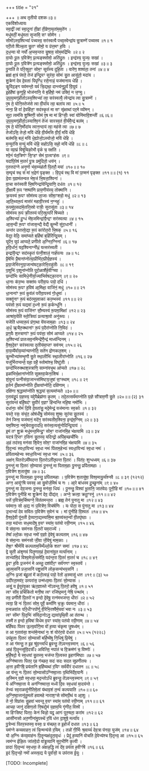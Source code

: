 +++
title = "२१"

+++
॥ अथ तृतीयो दशकः॥३॥  
एकविंशोध्यायः  
स्वा॒द्वीं त्वा॑ स्वा॒दुना॑ ती॒व्रां ती॒व्रेणा॒मृता॑म॒मृते॑न ।  
मधु॑मतीं॒ मधु॑मता सृ॒जामि॒ सꣳ सोमे॑न ।  
सोमो॑ऽस्य॒श्विभ्यां॑ पच्यस्व॒ सर॑स्वत्यै पच्य॒स्वेन्द्रा॑य सु॒त्राम्णे॑ पच्यस्व ॥१॥ १  
परी॒तो षि॑ञ्च॒ता सु॒तꣳ सोमो॒ य उ॑त्त॒मꣳ ह॒विः ।  
द॒ध॒न्वा यो नर्यो॑ अ॒प्स्व॒न्तरा सु॒षाव॒ सोम॒मद्रि॑भिः ॥२॥ २  
वा॒योः पू॒तः प॒वित्रे॑ण॒ प्र॒त्यङ्क्सोमो॒ अति॑द्रुतः । इन्द्र॑स्य॒ युज्यः॒ सखा॑ ।  
वा॒योः पू॒तः प॒वित्रे॑ण प्र॒त्यङ्क्सोमो॒ अति॑द्रुतः । इन्द्र॑स्य॒ युज्यः॒ सखा॑ ॥३॥ ३  
पु॒नाति॑ ते परि॒स्रुत॒ꣳ सोम॒ꣳ सूर्य॑स्य दुहि॒ता । वारे॑ण॒ शश्व॑ता॒ तना॑ ॥४॥ ४  
ब्रह्म॑ क्ष॒त्रं प॑वते॒ तेज॑ इन्द्रि॒यꣳ सुर॑या॒ सोमः॑ सु॒त आसु॑तो॒ मदा॑य ।  
शु॒क्रेण॑ देव दे॒वताः॑ पिपृग्धि॒ रसे॒नान्नं॒ यज॑मानाय धेहि ।  
कु॒विद॒ङ्ग यव॑मन्तो॒ यवं॑ चि॒द्यथा॒ दान्त्य॑नुपू॒र्वं वि॒यूय॑ ।  
इ॒हेहै॑षां कृणुहि॒ भोज॑नानि॒ ये ब॒र्हिषो॒ नम॑ उक्तिं॒ न ज॒ग्मुः।  
उ॒प॒या॒मगृ॑हीतोऽस्य॒श्विभ्यां॑ त्वा॒ सर॑स्वत्यै॒ त्वेन्द्रा॑य त्वा सु॒त्राम्णे॑ ।  
ए॒ष ते॒ योनि॒स्तेज॑से त्वा वी॒र्या॑य त्वा॒ बला॑य त्वा ॥५॥ ५  
नाना॒ हि वां॑ दे॒वहि॑त॒ꣳ सद॑स्कृ॒तं मा सꣳ सृ॑क्षाथां पर॒मे व्यो॑मन् ।  
सुरा॒ त्वम॑सि शु॒ष्मिणी॒ सोम॑ ए॒ष मा मा॑ हिꣳसीः॒ स्वां योनि॑मावि॒शन्ती॑ ॥६॥६॥  
उ॒प॒या॒मगृ॑हीतो॒ऽस्याश्वि॒नं तेजः॑ सारस्व॒तं वी॒र्य॑मै॒न्द्रं बल॑म् ।  
ए॒ष ते॒ योनि॒र्मोदा॑य त्वान॒न्दाय॑ त्वा॒ मह॑से त्वा ॥७॥ ७  
तेजो॑ऽसि॒ तेजो॒ मयि॑ धेहि वी॒र्य॑मसि वी॒र्यं॒ मयि॑ धेहि  
बल॑मसि॒ बलं॒ मयि॑ धे॒ह्योजो॒ऽस्योजो॒ मयि॑ धेहि ।  
म॒न्युर॑सि म॒न्युं मयि॑ धेहि॒ सहो॑ऽसि॒ सहो॒ मयि॑ धेहि ॥८॥ ८  
या व्या॒घ्रं विषू॑चिको॒भौ वृकं॑ च॒ रक्ष॑ति ।  
श्ये॒नं प॑त॒त्रिण॑ꣳ सि॒ꣳहꣳ सेमं पा॒त्वꣳह॑सः ॥९॥  
यदा॑पि॒पेष॑ मा॒तरं॑ पु॒त्रः प्रमु॑दितो॒ धय॑न् ।  
ए॒तत्तद॑ग्ने अनृ॒णो भ॑वा॒म्यह॑तौ पि॒तरौ॒ मया॑ ॥१०॥॥ १०  
स॒म्पृच॑ स्थ॒ सं मा॑ भ॒द्रेण॑ पृङ्क्त । वि॒पृच॑ स्थ॒ वि मा॑ पा॒प्मन॑ पृङ्क्त ॥११॥॥ (१) ११  
दे॒वा य॒ज्ञम॑तन्वत भेष॒जं भि॒षजा॒श्विना॑ ।  
वा॒चा सर॑स्वती भि॒षगिन्द्रा॑येन्द्रि॒याणि॒ दध॑तः ॥१॥ १२  
दी॒क्षायै॑ रू॒प ꣳशष्पा॑णि प्राय॒णीय॑स्य॒ तोक्मा॑नि ।  
क्र॒यस्य॑ रू॒पꣳ सोम॑स्य ला॒जाः सो॑मा॒ꣳशवो॒ मधु॑ ॥२॥ १३  
आ॒ति॒थ्यरू॒पं मास॑रं महावी॒रस्य॑ न॒ग्नहुः॑ ।  
रू॒पमु॑प॒सदा॑मे॒तत्ति॒स्रो रात्रीः॒ सुरासु॑ता ॥३॥ १४  
सोम॑स्य रू॒पं क्री॒तस्य॑ परि॒स्रुत्परि॑ षिच्यते ।  
अ॒श्विभ्यां॑ दु॒ग्धं भे॑ष॒जमिन्द्रा॑यै॒न्द्रꣳ सर॑स्वत्या ॥४॥ १५  
आ॒स॒न्दी रू॒पꣳ रा॑जास॒न्द्यै वेद्यै॑ कु॒म्भी सु॑रा॒धानी॑ ।  
अन्त॑र उत्तरवे॒द्या रू॒पं का॑रोत॒रो भि॒षक् ॥५॥ १६  
वेद्या॒ वेदिः॒ समा॑प्यते ब॒र्हिषा॑ ब॒र्हिरि॑न्द्रि॒यम् ।  
यूपे॑न॒ यूप॑ आप्यते॒ प्रणी॑तो अ॒ग्निर॒ग्निना॑ ॥६॥ १७  
ह॒वि॒र्धानं॒ यद॒श्विनाग्नी॑ध्रं॒ यत्सर॑स्वती ।  
इन्द्रा॑यै॒न्द्रꣳ सद॑स्कृ॒तं प॑त्नी॒शालं॒ गार्ह॑पत्यः ॥७॥ १८  
प्रै॒षेभिः॑ प्रै॒षाना॑प्नोत्या॒प्रीभि॑रा॒प्रीर्य॒ज्ञस्य॑ ।  
प्र॒या॒जेभि॑रनुया॒जान्व॑षट्का॒रेभि॒राहु॑तीः ॥८॥ १९  
प॒शुभिः॑ प॒शूना॑प्नोति पुरो॒ळाशै॑र्ह॒वीꣳष्या ।  
छन्दो॑भिः सामिधे॒नीर्या॒ज्या॑भिर्वषट्का॒रान् ॥९॥ २०  
धा॒नाः क॑र॒म्भः सक्त॑वः परीवा॒पः पयो॒ दधि॑ ।  
सोम॑स्य रू॒पꣳ ह॒विष॑ आ॒मिक्षा॒ वाजि॑नं॒ मधु॑ ॥१०॥॥ २१  
धा॒नाना॑ꣳ रू॒पं कुव॑लं परीवा॒पस्य॑ गो॒धूमाः॑ ।  
सक्तू॑नाꣳ रू॒पं बद॑रमुप॒वाकाः॑ कर॒म्भस्य॑ ॥११॥॥ २२  
पय॑सो रू॒पं यद्यवा॑ द॒ध्नो रू॒पं क॒र्कन्धू॑नि ।  
सोम॑स्य रू॒पं वाजि॑नꣳ सौ॒म्यस्य॑ रू॒पमा॒मिक्षा॑ ॥१२॥ २३  
आश्रा॑व॒येति॑ स्तो॒त्रियाः॑ प्रत्याश्रा॒वो अनु॑रूपः ।  
यजेति॑ धय्यारू॒पं प्र॑गा॒था ये॑यजाम॒हाः ॥१३॥ २४  
अ॒र्ध॒ ऋ॒चैरु॒क्थाना॑ꣳ रू॒पं प॒दैरा॑प्नोति नि॒विदः॑ ।  
प्र॒ण॒वैः श॒स्त्राणा॑ꣳ रू॒पं पय॑सा॒ सोम॑ आप्यते ॥१४॥ २५  
अ॒श्विभ्यां॑ प्रातःसव॒नमिन्द्रे॑णै॒न्द्रं माध्य॑न्दिनम् ।  
वै॒श्व॒दे॒वꣳ सर॑स्वत्या तृ॒तीय॑मा॒प्तꣳ सव॑नम् ॥१५॥ २६  
वा॒य॒व्यै॑र्वाय॒व्या॑न्याप्नोति॒ सते॑न द्रोणकल॒शम् ।  
कु॒म्भीभ्या॑मम्भृ॒णौ सु॒ते स्था॒लीभिः॑ स्था॒लीरा॑प्नोति ॥१६॥ २७  
यजु॑र्भिराप्यन्ते॒ ग्रहा॒ ग्रहै॒ स्तोमा॑श्च॒ विष्टु॑तीः ।  
छन्दो॑भिरुक्थाश॒स्त्राणि॒ साम्ना॑वभृ॒थ आ॑प्यते ॥१७॥ २८  
इळा॑भिर्भ॒क्षाना॑प्नोति सूक्तवा॒केना॒शिषः॑ ।  
शं॒युना॑ पत्नीसंया॒जान्त्स॑मिष्टय॒जुषा॑ स॒ꣳस्थाम् ॥१८॥ २९  
व्र॒तेन॑ दी॒क्षामा॑प्नोति दी॒क्षया॑प्नोति॒ दक्षि॑णाम् ।  
दक्षि॑णा श्र॒द्धामा॑प्नोति श्र॒द्धया॑ स॒त्यमा॑प्यते ॥३०॥॥  
ए॒ताव॑द्रू॒पं य॒ज्ञस्य॒ यद्दे॒वैर्ब्रह्म॑णा कृ॒तम् । तदे॒तत्सर्व॑माप्नोति य॒ज्ञे सौ॑त्राम॒णी सु॒ते ॥२०॥॥ (२) ३१  
सुरा॑वन्तं बर्हि॒षद॑ꣳ सु॒वीरं॑ य॒ज्ञꣳ हि॑न्वन्ति महि॒षा नमो॑भिः ।  
दधा॑नाः॒ सोमं॑ दि॒वि दे॒वता॑सु॒ मदे॒मेन्द्रं॒ यज॑मानाः स्व॒र्काः ॥१॥ ३२  
यस्ते॒ रसः॒ संभृ॑त॒ ओष॑धीषु॒ सोम॑स्य॒ शुष्मः॒ सुर॑या सु॒तस्य॑ ।  
तेन॑ जिन्व॒ यज॑मानं॒ मदे॑न॒ सर॑स्वतीम॒श्विना॒ इन्द्र॑म॒ग्निम् ॥२॥ ३३  
यम॒श्विना॒ नमु॑चेरासु॒रादधि॒ सर॑स्व॒त्यसु॑नोदिन्द्रि॒याय॑ ।  
इ॒मं तꣳ शु॒क्रं मधु॑मन्त॒मिन्दु॒ꣳ सोम॒ꣳ राजा॑नमि॒ह भ॑क्षयामि ॥३॥ ३४  
यदत्र॑ रि॒प्तꣳ र॒सिनः॑ सु॒तस्य॒ यदिन्द्रो॒ अपि॑ब॒च्छची॑भिः ।  
अ॒हं तद॑स्य॒ मन॑सा शि॒वेन॒ सोम॒ꣳ राजा॑नमि॒ह भ॑क्षयामि ॥४॥ ३५  
पि॒तृभ्यः॑ स्वधा॒यिभ्यः॑ स्व॒धा नमः॑ पि॑ताम॒हेभ्यः॑ स्वधा॒यिभ्यः॑ स्व॒धा नमः॑ ।  
प्रपि॑तामहेभ्यः स्वधा॒यिभ्यः॑ स्व॒धा नमः॑ ॥५॥ ३६  
अक्ष॑न् पितरोऽमी॑मदन्त पि॒तरोऽती॑तृपन्त पि॒तरः॑ । पित॑रः॒ शुन्धध्वम् ॥६॥ ३७  
पु॒नन्तु॑ मा पि॒तरः॑ सो॒म्यासः॑ पु॒नन्तु॑ मा पिताम॒हाः पु॒नन्तु॒ प्रपि॑तामहाः ।  
प॒वित्रे॑ण श॒तायु॑षा ॥७॥ ३८  
पु॒नन्तु॑ मा पिताम॒हाः पु॒नन्तु॒ प्रपि॑तामहाः । प॒वित्रे॑ण श॒तायु॑षा॒ विश्व॒मायु॒र्व्य॑श्नवै ॥८॥ ३९ (१२१२)  
अग्न॒ आयू॑ꣳषि पवस्व॒ आ सु॒वोर्ज॒मिषं॑ च नः । आ॒रे बा॑धस्व दु॒च्छुना॑म् ॥९॥ ४०  
पु॒नन्तु॑ मा देव॒जनाः पु॒नन्तु॒ मन॑सा॒ धियः॑ । पु॒नन्तु॒ विश्वा॑ भू॒तानि॒ जात॑वेदः पुनी॒हि मा॑ ॥१०॥॥ ४१  
प॒वित्रे॑ण पुनीहि मा शु॒क्रेण॑ देव॒ दीद्य॑त् । अग्ने॒ क्रत्वा॒ क्रतू॒ꣳरनु॑ ॥११॥॥ ४२  
यत्ते॑ प॒वित्र॑म॒र्चिष्यग्ने॒ वित॑तमन्त॒रा । ब्रह्म॒ तेन॑ पुनातु मा ॥१२॥ ४३  
पव॑मानः॒ सो अ॒द्य नः॑ प॒वित्रे॑ण॒ विच॑र्षणिः । यः पोता॒ स पु॑नातु मा ॥१३॥ ४४  
उ॒भाभ्यां॑ देव सवितः प॒वित्रे॑ण स॒वेन॑ च । मां पु॑नीहि वि॒श्वतः॑ ॥१४॥ ४५  
वै॒श्व॒दे॒वी पु॑न॒ती दे॒व्यागा॒द्यस्या॑मि॒मा ब॒ह्व्य॑स्त॒न्वो॑ वी॒तपृ॑ष्ठाः ।  
तया॒ मद॑न्तः सध॒मादे॑षु व॒यꣳ स्या॑म॒ पत॑यो रयी॒णाम् ॥१५॥ ४६  
ये स॑मा॒नाः सम॑नसः पि॒तरो॑ यम॒राज्ये॑ ।  
तेषां॑ ल्लो॒कः स्व॒धा नमो॑ य॒ज्ञो दे॒वेषु॑ कल्पताम् ॥१६॥ ४७  
ये स॑मा॒नाः सम॑नसो जी॒वा जी॒वेषु॑ माम॒काः ।  
तेषा॒ꣳ श्रीर्मयि॑ कल्पताम॒स्मिँल्लो॒के शतꣳ समाः॑ ॥१७॥ ४८  
द्वे सृ॒ती अ॑शृणवं पितॄ॒णाम॒हं दे॒वाना॑मु॒त मर्त्या॑नाम् ।  
ताभ्या॑मि॒दं विश्व॒मेज॒त्समे॑ति॒ यद॑न्त॒रा पि॒तरं॑ मा॒तरं॑ च ॥१८॥ ४९  
इ॒दꣳ ह॒विः प्र॒जन॑नं मे अस्तु॒ दश॑वीर॒ꣳ सर्व॑गणꣳ स्व॒स्तये॑ ।  
आ॒त्म॒सनि॑ प्रजा॒सनि॑ पशु॒सनि॑ लोक॒सन्य॑भय॒सनि॑ ।  
अ॒ग्निः प्र॒जां ब॑हु॒लां मे॑ करो॒त्वन्नं॒ पयो॒ रेतो॑ अ॒स्मासु॑ धत्त ॥१९॥ (३) ५०  
उदी॑रता॒मव॑र॒ उत्परा॑स॒ उन्म॑ध्य॒माः पि॒तरः॑ सो॒म्यासः॑ ।  
असुं॒ य ई॒युर॑वृ॒का ऋ॑त॒ज्ञास्ते नो॑ऽवन्तु पि॒तरो॒ हवे॑षु ॥१॥ ५१  
त्वꣳ सो॑म॒ प्रचि॑कितो मनी॒षा त्वꣳ रजि॑ष्ठ॒मनु॑ नेषि॒ पन्था॑म् ।  
तव॒ प्रणी॑ती पि॒तरो॑ न इन्दो दे॒वेषु॒ रत्न॑मभजन्त॒ धीराः॑ ॥२॥ ५२  
त्वया॒ हि नः॑ पि॒तरः॑ सोम॒ पूर्वे॒ कर्मा॑णि च॒क्रुः प॑वमान॒ धीराः॑ ।  
व॒न्वन्नवा॑तः परि॒धीꣳरपो॑र्णु वी॒रेभि॒रश्वै॑र्म॒घवा॑ भवा नः ॥३॥ ५३  
त्वꣳ सो॑मꣳ पि॒तृभिः॑ संविदा॒नोऽनु॒ द्यावा॑पृथि॒वी आ त॑तन्थ ।  
तस्मै॑ त इन्दो ह॒विषा॑ विधेम व॒यꣳ स्या॑म॒ पत॑यो रयी॒णाम् ॥४॥ ५४  
बर्हि॑षदः पितर ऊ॒त्य॒र्वागि॒मा वो॑ ह॒व्या च॑कृमा जु॒षध्व॑म् ।  
त आ ग॒ताव॑सा॒ शन्त॑मे॒नाथा॑ नः॒ शं योर॑र॒पो द॑धात ॥५॥ ५५ (१२२८)  
उप॑हूताः पि॒तरः॑ सो॒म्यासो॑ बर्हि॒ष्ये॑षु नि॒धिषु॑ प्रि॒येषु॑ ।  
त आ ग॑मन्तु॒ त इ॒ह श्रु॑व॒न्त्वधि॑ ब्रुवन्तु॒ ते॑ऽवन्त्व॒स्मान् ॥६॥ ५६  
आहं पि॒तॄन्त्सु॑वि॒दत्राँ॑२ अवित्सि॒ नपा॑तं च वि॒क्रम॑णं च॒ विष्णोः॑ ।  
ब॒र्हि॒षदो॒ ये स्व॒धया॑ सु॒तस्य॒ भज॑न्त पि॒त्वस्त इ॒हाग॑मिष्ठाः ॥७॥ ५७  
अग्नि॑ष्वात्ताः पितर॒ एह ग॑च्छत॒ सदः॑ सदः सदत सुप्रणीतयः ।  
अ॒त्ता ह॒वीꣳषि॒ प्रय॑तानि ब॒र्हिष्यथा॑ र॒यिꣳ सर्व॑वीरं दधातन ॥८॥ ५८  
आ य॑न्तु नः पि॒तरः॑ सो॒म्यासो॑ऽग्निष्वा॒त्ताः प॒थिभि॑र्देव॒यानैः॑ ।  
अ॒स्मिन् य॒ज्ञे स्व॒धया॒ मद॒न्तोऽधि॑ ब्रुवन्तु॒ ते॑ऽवन्त्व॒स्मान् ॥९॥ ५९  
ये अ॑ग्निष्वा॒त्ता ये अन॑ग्निष्वात्ता॒ मध्ये॑ दि॒वः स्व॒धया॑ मा॒दय॑न्ते ।  
तेभ्यः॑ स्व॒राळसु॑नीतिमे॒तां य॑थाव॒शं त॒न्वं॑ कल्पयाति ॥१०॥॥ ६०  
अ॒ग्नि॒ष्वा॒त्तानृ॑तु॒मतो॑ हवामहे नाराश॒ꣳसे सो॑मपी॒थं य आ॒शुः ।  
ते नो॒ विप्रा॑सः सु॒हवा॑ भवन्तु व॒यꣳ स्या॑म॒ पत॑यो रयी॒णाम् ॥११॥॥ ६१  
आच्या॒ जानु॑ दक्षिण॒तो नि॒षद्ये॒मं य॒ज्ञम॒भि गृ॑णीत॒ विश्वे॑ ।  
मा हि॑ꣳसिष्ट पितरः॒ केन॑ चिन्नो॒ यद्व॒ आगः॑ पुरु॒षता॒ करा॑म ॥१२॥ ६२  
आसी॑नासो अरु॒णीना॑मु॒पस्थे॑ र॒यिं ध॑त्त दा॒शुषे॒ मर्त्या॑य ।  
पु॒त्रेभ्यः॑ पितर॒स्तस्य॒ वस्वः॒ प्र य॑च्छत॒ त इ॒होर्जं॑ दधात ॥१३॥ ६३  
यम॑ग्ने कव्यवाहन॒ त्वं चि॒न्मन्य॑से र॒यिम् । तन्नो॑ गी॒र्भिः श्र॒वाय्यं॑ देव॒त्रा प॑नया॒ युज॑म् ॥१४॥ ६४  
यो अ॒ग्निः क॑व्य॒वाह॑नः पि॒तॄन्यक्ष॑दृता॒वृधः॑ । प्रेदु॑ ह॒व्यानि॑ वोचति दे॒वेभ्य॑श्च पि॒तृभ्य॒ आ ॥१५॥ ६५  
त्वम॑ग्न ईळि॒तः जा॑तवे॒दो वा॑ड्ढ॒व्यानि॑ सुर॒भीणि॑ कृ॒त्वी ।  
प्रादाः॑ पि॒तृभ्यः॑ स्व॒धया॒ ते अ॑क्षन्न॒द्धि त्वं दे॑व॒ प्रय॑ता ह॒वीꣳषि॑ ॥१६॥ ६६  
इ॒दं पि॒तृभ्यो॒ नमो॑ अस्त्व॒द्य ये पूर्वा॑सो॒ य उप॑रास ई॒युः ।

[TODO: Incomplete]